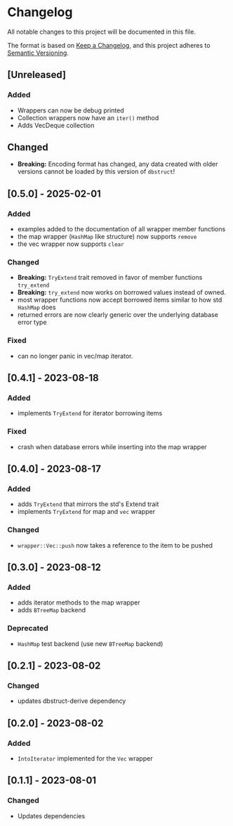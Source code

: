 # Changelog

All notable changes to this project will be documented in this file.

The format is based on [Keep a Changelog](https://keepachangelog.com/en/1.0.0/),
and this project adheres to [Semantic Versioning](https://semver.org/spec/v2.0.0.html).

## [Unreleased]

### Added
 - Wrappers can now be debug printed
 - Collection wrappers now have an `iter()` method
 - Adds VecDeque collection

## Changed
 - **Breaking:** Encoding format has changed, any data created with older
   versions cannot be loaded by this version of `dbstruct`!


## [0.5.0] - 2025-02-01

### Added
 - examples added to the documentation of all wrapper member functions
 - the map wrapper (`HashMap` like structure) now supports `remove`
 - the vec wrapper now supports `clear`

### Changed
 - **Breaking:** `TryExtend` trait removed in favor of member functions `try_extend`
 - **Breaking:** `try_extend` now works on borrowed values instead of owned.
 - most wrapper functions now accept borrowed items similar to how std
   `HashMap` does
 - returned errors are now clearly generic over the underlying database error
   type

### Fixed
 - can no longer panic in vec/map iterator.

## [0.4.1] - 2023-08-18

### Added
 - implements `TryExtend` for iterator borrowing items

### Fixed
 - crash when database errors while inserting into the map wrapper

## [0.4.0] - 2023-08-17

### Added
 - adds `TryExtend` that mirrors the std's Extend trait
 - implements `TryExtend` for map and `vec` wrapper

### Changed
 - `wrapper::Vec::push` now takes a reference to the item to be pushed

## [0.3.0] - 2023-08-12

### Added
 - adds iterator methods to the map wrapper
 - adds `BTreeMap` backend

### Deprecated
 - `HashMap` test backend (use new `BTreeMap` backend)

## [0.2.1] - 2023-08-02

### Changed
 - updates dbstruct-derive dependency

## [0.2.0] - 2023-08-02

### Added
 - `IntoIterator` implemented for the `Vec` wrapper 

## [0.1.1] - 2023-08-01

### Changed
 - Updates dependencies
